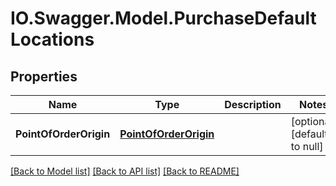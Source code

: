 # IO.Swagger.Model.PurchaseDefaultLocations
## Properties

Name | Type | Description | Notes
------------ | ------------- | ------------- | -------------
**PointOfOrderOrigin** | [**PointOfOrderOrigin**](PointOfOrderOrigin.md) |  | [optional] [default to null]

[[Back to Model list]](../README.md#documentation-for-models) [[Back to API list]](../README.md#documentation-for-api-endpoints) [[Back to README]](../README.md)

